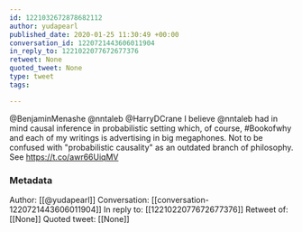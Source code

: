```yaml
---
id: 1221032672878682112
author: yudapearl
published_date: 2020-01-25 11:30:49 +00:00
conversation_id: 1220721443606011904
in_reply_to: 1221022077672677376
retweet: None
quoted_tweet: None
type: tweet
tags:

---
```


@BenjaminMenashe @nntaleb @HarryDCrane I believe @nntaleb had in mind causal inference in probabilistic setting which, of course, #Bookofwhy and each of my writings is advertising in big megaphones. Not to be confused with "probabilistic causality" as an outdated branch of philosophy. See https://t.co/awr66UiqMV

### Metadata

Author: [[@yudapearl]]
Conversation: [[conversation-1220721443606011904]]
In reply to: [[1221022077672677376]]
Retweet of: [[None]]
Quoted tweet: [[None]]
